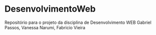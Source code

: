 # DesenvolvimentoWeb
Repositório para o projeto da disciplina de Desenvolvimento WEB
Gabriel Passos, Vanessa Narumi, Fabricio Vieira
